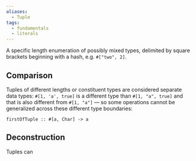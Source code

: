 ```yaml
---
aliases:
  - Tuple
tags:
  - fundamentals
  - literals
---
```

A specific length enumeration of possibly mixed types, delimited by square brackets beginning with a hash, e.g. `#["two", 2]`.

## Comparison

Tuples of different lengths or constituent types are considered separate data types: `#[1, 'a', true]` is a different type than `#[1, "a", true]` and that is also different from `#[1, "a"]` — so some operations cannot be generalized across these different type boundaries:

```mad
firstOfTuple :: #[a, Char] -> a
```

## Deconstruction

Tuples can